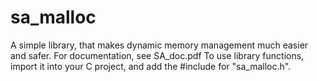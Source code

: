 # sa_malloc
A simple library, that makes dynamic memory management much easier and safer.
For documentation, see SA_doc.pdf
To use library functions, import it into your C project, and add the #include for "sa_malloc.h".
